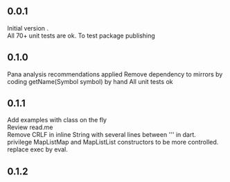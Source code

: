 
## 0.0.1
Initial version .  
All 70+ unit tests are ok.
To test package publishing
## 0.1.0
Pana analysis recommendations applied
Remove dependency to mirrors by coding getName(Symbol symbol) by hand
All unit tests ok
## 0.1.1
Add examples with class on the fly  
Review read.me  
Remove CRLF in inline String with several lines between ''' in dart.  
privilege MapListMap and MapListList constructors to be more controlled.  
replace exec by eval.
## 0.1.2
